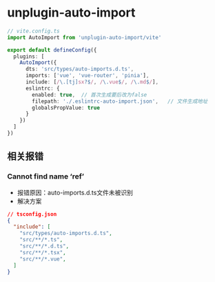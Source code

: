 # unplugin-auto-import

```ts
// vite.config.ts
import AutoImport from 'unplugin-auto-import/vite'

export default defineConfig({
  plugins: [
    AutoImport({
      dts: 'src/types/auto-imports.d.ts',
      imports: ['vue', 'vue-router', 'pinia'],
      include: [/\.[tj]sx?$/, /\.vue$/, /\.md$/],
      eslintrc: {
        enabled: true,	// 首次生成要后改为false
        filepath: './.eslintrc-auto-import.json',	// 文件生成地址
        globalsPropValue: true
      }
    })
  ]
})


```



## 相关报错

### Cannot find name ‘ref’

- 报错原因：auto-imports.d.ts文件未被识别
- 解决方案

```json
// tsconfig.json
{
  "include": [
    "src/types/auto-imports.d.ts",
    "src/**/*.ts",
    "src/**/*.d.ts",
    "src/**/*.tsx",
    "src/**/*.vue",
  ]
}
```
